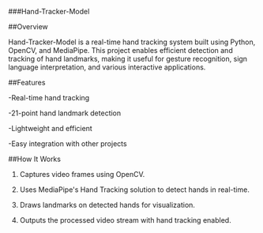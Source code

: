 ###Hand-Tracker-Model

##Overview

Hand-Tracker-Model is a real-time hand tracking system built using Python, OpenCV, and MediaPipe. This project enables efficient detection and tracking of hand landmarks, making it useful for gesture recognition, sign language interpretation, and various interactive applications.

##Features

-Real-time hand tracking

-21-point hand landmark detection

-Lightweight and efficient

-Easy integration with other projects

##How It Works

1. Captures video frames using OpenCV.

2. Uses MediaPipe's Hand Tracking solution to detect hands in real-time.

3. Draws landmarks on detected hands for visualization.

4. Outputs the processed video stream with hand tracking enabled.
